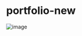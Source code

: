 # portfolio-new

![image](https://user-images.githubusercontent.com/112996304/192411196-f13159ec-2123-4bf1-a2bf-4cff929e5dc1.png)


